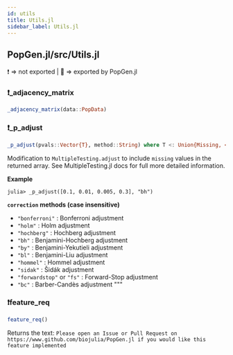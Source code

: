 ```yaml
---
id: utils
title: Utils.jl
sidebar_label: Utils.jl
---
```


## PopGen.jl/src/Utils.jl
❗ => not exported | 
🔵 => exported by PopGen.jl

### ❗_adjacency_matrix
```julia
_adjacency_matrix(data::PopData)
```

### ❗_p_adjust
```julia
_p_adjust(pvals::Vector{T}, method::String) where T <: Union{Missing, <:AbstractFloat}
```
Modification to `MultipleTesting.adjust` to include `missing` values in the
returned array. See MultipleTesting.jl docs for full more detailed information.

**Example**
```
julia> _p_adjust([0.1, 0.01, 0.005, 0.3], "bh")
```
**`correction` methods (case insensitive)**
- `"bonferroni"` : Bonferroni adjustment
- `"holm"` : Holm adjustment
- `"hochberg"` : Hochberg adjustment
- `"bh"` : Benjamini-Hochberg adjustment
- `"by"` : Benjamini-Yekutieli adjustment
- `"bl"` : Benjamini-Liu adjustment
- `"hommel"` : Hommel adjustment
- `"sidak"` : Šidák adjustment
- `"forwardstop"` or `"fs"` : Forward-Stop adjustment
- `"bc"` : Barber-Candès adjustment
"""


### ❗feature_req
```julia
feature_req()
```
Returns the text: `Please open an Issue or Pull Request on https://www.github.com/biojulia/PopGen.jl if you would like this feature implemented`